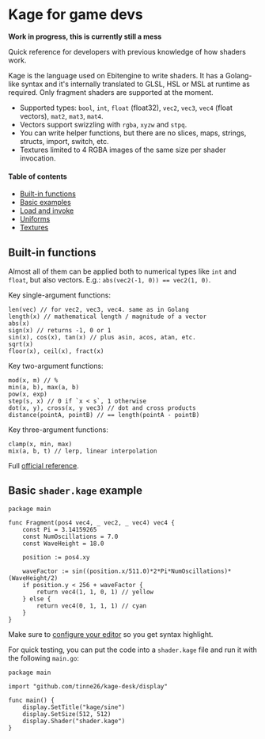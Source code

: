 # Kage for game devs

**Work in progress, this is currently still a mess**

Quick reference for developers with previous knowledge of how shaders work.

Kage is the language used on Ebitengine to write shaders. It has a Golang-like syntax and it's internally translated to GLSL, HSL or MSL at runtime as required. Only fragment shaders are supported at the moment.
- Supported types: `bool`, `int`, `float` (float32), `vec2`, `vec3`, `vec4` (float vectors), `mat2`, `mat3`, `mat4`.
- Vectors support swizzling with `rgba`, `xyzw` and `stpq`.
- You can write helper functions, but there are no slices, maps, strings, structs, import, switch, etc.
- Textures limited to 4 RGBA images of the same size per shader invocation.

#### Table of contents
- [Built-in functions](#built-in-functions)
- [Basic examples](#basic-shaderkage-example)
- [Load and invoke]()
- [Uniforms]()
- [Textures]()

## Built-in functions

Almost all of them can be applied both to numerical types like `int` and `float`, but also vectors. E.g.: `abs(vec2(-1, 0)) == vec2(1, 0)`.

Key single-argument functions:
```Golang
len(vec) // for vec2, vec3, vec4. same as in Golang
length(x) // mathematical length / magnitude of a vector
abs(x)
sign(x) // returns -1, 0 or 1
sin(x), cos(x), tan(x) // plus asin, acos, atan, etc.
sqrt(x)
floor(x), ceil(x), fract(x)
```

Key two-argument functions:
```Golang
mod(x, m) // %
min(a, b), max(a, b)
pow(x, exp)
step(s, x) // 0 if `x < s`, 1 otherwise
dot(x, y), cross(x, y vec3) // dot and cross products
distance(pointA, pointB) // == length(pointA - pointB)
```

Key three-argument functions:
```Golang
clamp(x, min, max)
mix(a, b, t) // lerp, linear interpolation
```

Full [official reference](https://ebitengine.org/en/documents/shader.html#Built-in_functions_(mathematics)).

## Basic `shader.kage` example


```Golang
package main

func Fragment(pos4 vec4, _ vec2, _ vec4) vec4 {
	const Pi = 3.14159265
	const NumOscillations = 7.0
	const WaveHeight = 18.0

	position := pos4.xy

	waveFactor := sin((position.x/511.0)*2*Pi*NumOscillations)*(WaveHeight/2)
	if position.y < 256 + waveFactor {
		return vec4(1, 1, 0, 1) // yellow
	} else {
		return vec4(0, 1, 1, 1) // cyan
	}
}
```

Make sure to [configure your editor](https://github.com/tinne26/kage-desk/blob/main/docs/tutorials/config_editor.md) so you get syntax highlight.

For quick testing, you can put the code into a `shader.kage` file and run it with the following `main.go`:
```Golang
package main

import "github.com/tinne26/kage-desk/display"

func main() {
	display.SetTitle("kage/sine")
	display.SetSize(512, 512)
	display.Shader("shader.kage")
}
```
